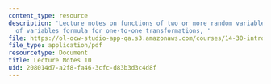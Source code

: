 ```yaml
---
content_type: resource
description: 'Lecture notes on functions of two or more random variables, and a change
  of variables formula for one-to-one transformations, '
file: https://ol-ocw-studio-app-qa.s3.amazonaws.com/courses/14-30-introduction-to-statistical-methods-in-economics-spring-2009/208014d7a2f8fa463cfcd83b3d3c4d8f_MIT14_30s09_lec10.pdf
file_type: application/pdf
resourcetype: Document
title: Lecture Notes 10
uid: 208014d7-a2f8-fa46-3cfc-d83b3d3c4d8f
---
```

